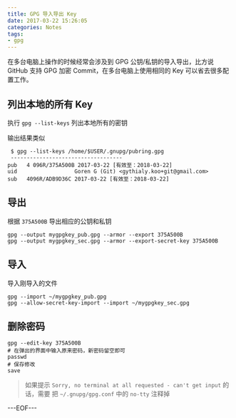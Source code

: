 ```yaml
---
title: GPG 导入导出 Key
date: 2017-03-22 15:26:05
categories: Notes
tags: 
- gpg
---
```


在多台电脑上操作的时候经常会涉及到 GPG 公钥/私钥的导入导出，比方说 GitHub 支持 GPG 加密 Commit，在多台电脑上使用相同的 Key 可以省去很多配置工作。

## 列出本地的所有 Key

执行 `gpg --list-keys` 列出本地所有的密钥

输出结果类似

```
 $ gpg --list-keys /home/$USER/.gnupg/pubring.gpg 
 ----------------------------------- 
pub   4 096R/375A500B 2017-03-22 [有效至：2018-03-22] 
uid                  Goren G (Git) <gythialy.koo+git@gmail.com> 
sub   4096R/ADB9D36C 2017-03-22 [有效至：2018-03-22]
```

## 导出

根据 `375A500B` 导出相应的公钥和私钥

```
gpg --output mygpgkey_pub.gpg --armor --export 375A500B
gpg --output mygpgkey_sec.gpg --armor --export-secret-key 375A500B
```

## 导入

导入刚导入的文件

```
gpg --import ~/mygpgkey_pub.gpg
gpg --allow-secret-key-import --import ~/mygpgkey_sec.gpg
```

## 删除密码

```
gpg --edit-key 375A500B
# 在弹出的界面中输入原来密码，新密码留空即可
passwd
# 保存修改
save
```
> 如果提示 `Sorry, no terminal at all requested - can't get input` 的话，需要 把 `~/.gnupg/gpg.conf` 中的 `no-tty` 注释掉

---EOF---